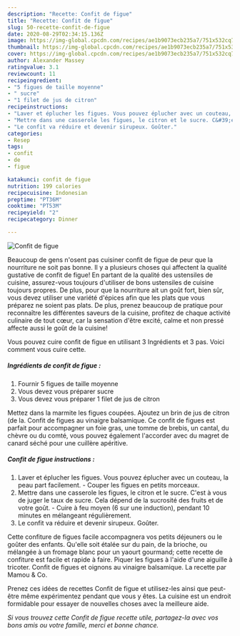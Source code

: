 ```yaml
---
description: "Recette: Confit de figue"
title: "Recette: Confit de figue"
slug: 50-recette-confit-de-figue
date: 2020-08-29T02:34:15.136Z
image: https://img-global.cpcdn.com/recipes/ae1b9073ecb235a7/751x532cq70/confit-de-figue-photo-principale-de-la-recette.jpg
thumbnail: https://img-global.cpcdn.com/recipes/ae1b9073ecb235a7/751x532cq70/confit-de-figue-photo-principale-de-la-recette.jpg
cover: https://img-global.cpcdn.com/recipes/ae1b9073ecb235a7/751x532cq70/confit-de-figue-photo-principale-de-la-recette.jpg
author: Alexander Massey
ratingvalue: 3.1
reviewcount: 11
recipeingredient:
- "5 figues de taille moyenne"
- " sucre"
- "1 filet de jus de citron"
recipeinstructions:
- "Laver et éplucher les figues. Vous pouvez éplucher avec un couteau, la peau part facilement.  Couper les figues en petits morceaux."
- "Mettre dans une casserole les figues, le citron et le sucre. C&#39;est à vous de juger le taux de sucre. Cela dépend de la sucrosité des fruits et de votre goût.  Cuire à feu moyen (6 sur une induction), pendant 10 minutes en mélangeant régulièrement."
- "Le confit va réduire et devenir sirupeux. Goûter."
categories:
- Resep
tags:
- confit
- de
- figue

katakunci: confit de figue 
nutrition: 199 calories
recipecuisine: Indonesian
preptime: "PT36M"
cooktime: "PT53M"
recipeyield: "2"
recipecategory: Dinner

---
```



![Confit de figue](https://img-global.cpcdn.com/recipes/ae1b9073ecb235a7/751x532cq70/confit-de-figue-photo-principale-de-la-recette.jpg)

Beaucoup de gens n'osent pas cuisiner confit de figue de peur que la nourriture ne soit pas bonne. Il y a plusieurs choses qui affectent la qualité gustative de confit de figue! En partant de la qualité des ustensiles de cuisine, assurez-vous toujours d'utiliser de bons ustensiles de cuisine toujours propres. De plus, pour que la nourriture ait un goût fort, bien sûr, vous devez utiliser une variété d'épices afin que les plats que vous préparez ne soient pas plats. De plus, prenez beaucoup de pratique pour reconnaître les différentes saveurs de la cuisine, profitez de chaque activité culinaire de tout cœur, car la sensation d'être excité, calme et non pressé affecte aussi le goût de la cuisine!

<!--inarticleads1-->

Vous pouvez cuire confit de figue en utilisant 3 Ingrédients et 3 pas. Voici comment vous cuire cette.

##### Ingrédients de confit de figue :

1. Fournir 5 figues de taille moyenne
1. Vous devez vous préparer  sucre
1. Vous devez vous préparer 1 filet de jus de citron


Mettez dans la marmite les figues coupées. Ajoutez un brin de jus de citron (de la. Confit de figues au vinaigre balsamique. Ce confit de figues est parfait pour accompagner un foie gras, une tomme de brebis, un cantal, du chèvre ou du comté, vous pouvez également l&#39;accorder avec du magret de canard séché pour une cuillère apéritive. 

<!--inarticleads2-->

##### Confit de figue instructions :

1. Laver et éplucher les figues. Vous pouvez éplucher avec un couteau, la peau part facilement.  - Couper les figues en petits morceaux.
1. Mettre dans une casserole les figues, le citron et le sucre. C&#39;est à vous de juger le taux de sucre. Cela dépend de la sucrosité des fruits et de votre goût.  - Cuire à feu moyen (6 sur une induction), pendant 10 minutes en mélangeant régulièrement.
1. Le confit va réduire et devenir sirupeux. Goûter.


Cette confiture de figues facile accompagnera vos petits déjeuners ou le goûter des enfants. Qu&#39;elle soit étalée sur du pain, de la brioche, ou mélangée à un fromage blanc pour un yaourt gourmand; cette recette de confiture est facile et rapide à faire. Piquer les figues à l&#39;aide d&#39;une aiguille à tricoter. Confit de figues et oignons au vinaigre balsamique. La recette par Mamou &amp; Co. 

<!--inarticleads1-->

<p>
Prenez ces idées de recettes Confit de figue et utilisez-les ainsi que peut-être même expérimentez pendant que vous y êtes. La cuisine est un endroit formidable pour essayer de nouvelles choses avec la meilleure aide.
</p>

<p>
<i>Si vous trouvez cette Confit de figue recette utile, partagez-la avec vos bons amis ou votre famille, merci et bonne chance.</i>
</p>
